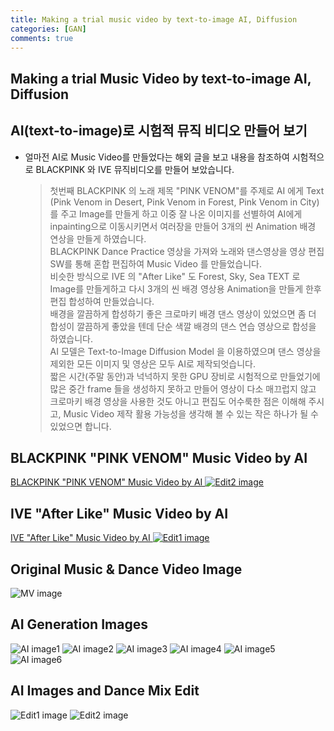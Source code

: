 ```yaml
---
title: Making a trial music video by text-to-image AI, Diffusion
categories: [GAN]
comments: true
---
```


## Making a trial Music Video by text-to-image AI, Diffusion 
## AI(text-to-image)로 시험적 뮤직 비디오 만들어 보기 

* 얼마전 AI로 Music Video를 만들었다는 해외 글을 보고 내용을 참조하여 시험적으로 BLACKPINK 와 IVE 뮤직비디오를 만들어 보았습니다.  
  > 첫번째 BLACKPINK 의 노래 제목 "PINK VENOM"를 주제로 AI 에게 Text (Pink Venom in Desert, Pink Venom in Forest, Pink Venom in City)를 주고 Image를 만들게 하고
  > 이중 잘 나온 이미지를 선별하여 AI에게 inpainting으로 이동시키면서 여러장을 만들어 3개의 씬 Animation 배경 연상을 만들게 하였습니다.  
  > BLACKPINK Dance Practice 영상을 가져와 노래와 댄스영상을 영상 편집 SW를 통해 혼합 편집하여 Music Video 를 만들었습니다.  
  > 비슷한 방식으로 IVE 의 "After Like" 도 Forest, Sky, Sea TEXT 로 Image를 만들게하고 다시 3개의 씬 배경 영상용 Animation을 만들게 한후 편집 합성하여 만들었습니다.  
  > 배경을 깔끔하게 합성하기 좋은 크로마키 배경 댄스 영상이 있었으면 좀 더 합성이 깔끔하게 좋았을 텐데 단순 색깔 배경의 댄스 연습 영상으로 합성을 하였습니다.  
  > AI 모델은 Text-to-Image Diffusion Model 을 이용하였으며 댄스 영상을 제외한 모든 이미지 및 영상은 모두 AI로 제작되엇습니다.  
  > 짧은 시간(주말 동안)과 넉넉하지 못한 GPU 장비로 시험적으로 만들었기에 많은 중간 frame 들을 생성하지 못하고 만들어 영상이 다소 매끄럽지 않고  
  > 크로마키 배경 영상을 사용한 것도 아니고 편집도 어수룩한 점은 이해해 주시고, 
  > Music Video 제작 활용 가능성을 생각해 볼 수 있는 작은 하나가 될 수 있었으면 합니다.    
  >   

## BLACKPINK "PINK VENOM" Music Video by AI
<a href="https://www.youtube.com/watch?v=0vOynlQO3wg">BLACKPINK "PINK VENOM" Music Video by AI ![Edit2 image](/images/edit_pink1_720.png)</a>

## IVE "After Like" Music Video by AI
<a href="https://youtu.be/D33erRt9mh0">IVE "After Like" Music Video by AI ![Edit1 image](/images/edit_ive1_720.png)</a>

## Original Music & Dance Video Image  
![MV image](/images/dance_practice.png)

## AI Generation Images 
![AI image1](/images/pinkvenom1_720.png)
![AI image2](/images/pinkvenom2_720.png)
![AI image3](/images/pinkvenom3_720.png)
![AI image4](/images/forest1_720.png)
![AI image5](/images/cloud1_720.png)
![AI image6](/images/sea_720.png)

## AI Images and Dance Mix Edit  
![Edit1 image](/images/edit_ive1_720.png)
![Edit2 image](/images/edit_pink1_720.png)



